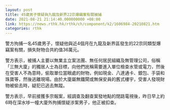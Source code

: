 ```yaml
---
layout: post
title: 45歲男子懷疑與九龍及新界22宗爆竊案有關被捕
date: 2021-08-21 21:14:40.000000000 +08:00
link: https://news.rthk.hk/rthk/ch/component/k2/1606984-20210821.htm
categories: rthk
---
```


警方拘捕一名45歲男子，懷疑他與近4個月在九龍及新界區發生的22宗同類型爆竊案有關，損失財物合共約值36萬元。

警方表示，被捕人主要以無業主立案法團、無任何居民組織及無管理公司，俗稱「三無大廈」的獨居人士為目標，向他們訛稱需要進入單位檢查水管或電力，然後在受害人不為意時，偷取單位當眼處的財物，例如現金、八達通卡、銀包、手袋和珠寶等，然後逃離現場。由於大廈屬無鐵閘或無保安員的舊式樓宇，受害人發現財物被偷去時，疑犯已逃去無蹤。

警方表示，早前接獲多宗報案，經調查及翻查案發地點的閉路電視後，昨日早上約6時在深水埗一幢大廈外拘捕懷疑涉案男子，他正被扣查。
